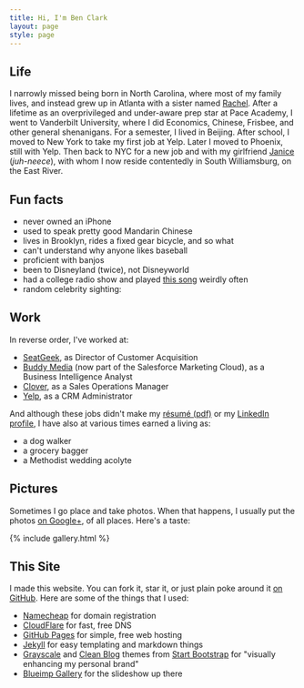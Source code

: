 ```yaml
---
title: Hi, I'm Ben Clark
layout: page
style: page
---
```


## Life

I narrowly missed being born in North Carolina, where most of my family lives, and instead grew up in Atlanta with a sister named [Rachel](https://www.facebook.com/profile.php?id=2717269). After a lifetime as an overprivileged and under-aware prep star at Pace Academy, I went to Vanderbilt University, where I did Economics, Chinese, Frisbee, and other general shenanigans. For a semester, I lived in Beijing. After school, I moved to New York to take my first job at Yelp. Later I moved to Phoenix, still with Yelp. Then back to NYC for a new job and with my girlfriend [Janice](https://www.facebook.com/janice.bacuetes) (*juh-neece*), with whom I now reside contentedly in South Williamsburg, on the East River.

<div id="map"></div>

## Fun facts

* never owned an iPhone
* used to speak pretty good Mandarin Chinese
* lives in Brooklyn, rides a fixed gear bicycle, and so what
* can't understand why anyone likes baseball
* proficient with banjos
* been to Disneyland (twice), not Disneyworld
* had a college radio show and played [this song](https://www.youtube.com/watch?v=U55hXetSKSQ) weirdly often
* random celebrity sighting: <span id="celeb_sighting" style="display:none">Alec Baldwin</span>

## Work

In reverse order, I've worked at:

* [SeatGeek](https://seatgeek.com/), as Director of Customer Acquisition
* [Buddy Media](http://www.exacttarget.com/products/social-media-marketing/buddy-media) (now part of the Salesforce Marketing Cloud), as a Business Intelligence Analyst
* [Clover](https://www.clover.com/), as a Sales Operations Manager
* [Yelp](http://www.yelp.com/nyc), as a CRM Administrator

And although these jobs didn't make my [résumé (pdf)]() or my [LinkedIn profile](https://www.linkedin.com/in/clarkbk), I have also at various times earned a living as:

* a dog walker
* a grocery bagger
* a Methodist wedding acolyte

## Pictures

Sometimes I go place and take photos. When that happens, I usually put the photos [on Google+](https://plus.google.com/photos/101356415299525876294/albums), of all places. Here's a taste:

{% include gallery.html %}

## This Site

I made this website. You can fork it, star it, or just plain poke around it [on GitHub](https://github.com/clarkbk/clarkbk.github.io). Here are some of the things that I used:

* [Namecheap](https://www.namecheap.com) for domain registration
* [CloudFlare](https://www.cloudflare.com) for fast, free DNS
* [GitHub Pages](https://pages.github.com/) for simple, free web hosting
* [Jekyll](https://github.com/jekyll/jekyll) for easy templating and markdown things
* [Grayscale](http://startbootstrap.com/template-overviews/grayscale/) and [Clean Blog](http://startbootstrap.com/template-overviews/clean-blog/) themes from [Start Bootstrap](http://startbootstrap.com/) for "visually enhancing my personal brand"
* [Blueimp Gallery](https://github.com/blueimp/Gallery) for the slideshow up there
